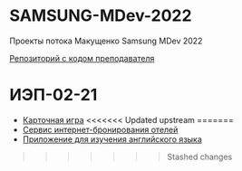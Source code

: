 # SAMSUNG-MDev-2022
Проекты потока Макущенко Samsung MDev 2022

[Репозиторий с кодом преподавателя](https://github.com/CAPCHIK/samsungandroid2021)

# ИЭП-02-21

* [Карточная игра](https://github.com/LuminescentNebula/MyGame)
<<<<<<< Updated upstream
=======
* [Сервис интернет-бронирования отелей](https://github.com/lisseenok/Looking-MDev-2022.git)
* [Приложение для изучения английского языка](https://github.com/palyanaff/Samsung_Project_English_Learning)
>>>>>>> Stashed changes
<!-- * Проект 1
* Проект 2
* Проект 3 -->
